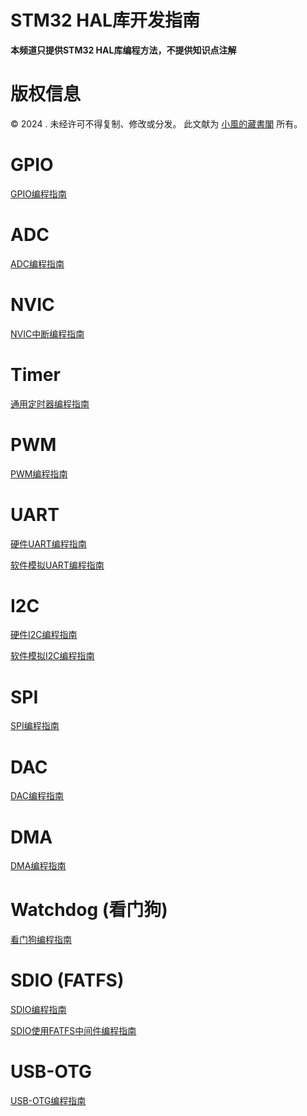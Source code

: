 # STM32 HAL库开发指南
**本频道只提供STM32 HAL库编程方法，不提供知识点注解**

# 版权信息

© 2024 . 未经许可不得复制、修改或分发。 此文献为 [小風的藏書閣](https://t.me/xfp2333) 所有。

# GPIO 
[GPIO编程指南](./GPIO/GPIO.md)

# ADC

[ADC编程指南](./ADC/ADCCOTINUOS/ADCCOTIN.MD)

# NVIC

[NVIC中断编程指南](./NVIC/NVIC.MD)

# Timer

[通用定时器编程指南](./Timer/Timer.md)

# PWM
[PWM编程指南](./PWM/PWM.MD)

# UART
[硬件UART编程指南](./UART/HARDWARE/HARDWARE_UART.MD)

[软件模拟UART编程指南](./UART/Software/SOFTWARE_UART.MD)

# I2C 
[硬件I2C编程指南](./I2C/HARDWARE/HARDWARE_I2C.MD)

[软件模拟I2C编程指南](./I2C/SOFTERWARE/SOFTWARE_I2C.MD)

# SPI
[SPI编程指南](./SPI/SPI.MD)


# DAC
[DAC编程指南](./DAC/DAC.MD)

# DMA
[DMA编程指南](./DMA/DMA.MD)

# Watchdog (看门狗)
[看门狗编程指南](./WATCHDOG/WATCHDOG.MD)

# SDIO (FATFS)
[SDIO编程指南](./SD/SDIO.MD)

[SDIO使用FATFS中间件编程指南](./SD/SDIO_FATFS.MD)

# USB-OTG

[USB-OTG编程指南](./USB/USB_OTG.MD)